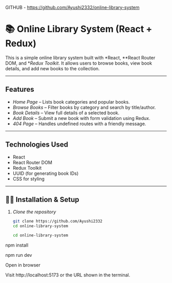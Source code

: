 GITHUB - https://github.com/Ayushi2332/online-library-system

# 📚 Online Library System (React + Redux)

This is a simple online library system built with *React, **React Router DOM, and **Redux Toolkit*. It allows users to browse books, view book details, and add new books to the collection.

---

##  Features

- *Home Page* – Lists book categories and popular books.
-  *Browse Books* – Filter books by category and search by title/author.
-  *Book Details* – View full details of a selected book.
-  *Add Book* – Submit a new book with form validation using Redux.
-  *404 Page* – Handles undefined routes with a friendly message.

---

##  Technologies Used

- React
- React Router DOM
- Redux Toolkit
- UUID (for generating book IDs)
- CSS for styling

---

## 🧑‍💻 Installation & Setup

1. *Clone the repository*
   ```bash
   git clone https://github.com/Ayushi2332
   cd online-library-system

   cd online-library-system


npm install

npm run dev

Open in browser

Visit http://localhost:5173 or the URL shown in the terminal.
